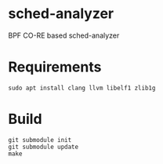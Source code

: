 # sched-analyzer

BPF CO-RE based sched-analyzer

# Requirements

```
sudo apt install clang llvm libelf1 zlib1g
```

# Build

```
git submodule init
git submodule update
make
```
